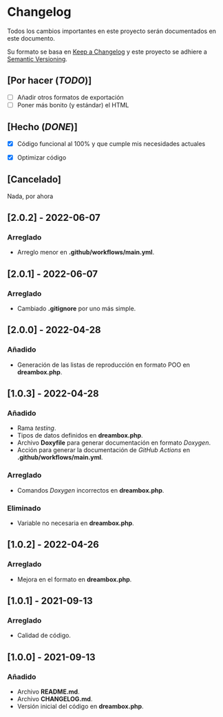 # Changelog
Todos los cambios importantes en este proyecto serán documentados en este documento.

Su formato se basa en [Keep a Changelog](https://keepachangelog.com/en/1.0.0/) y este proyecto se adhiere a [Semantic Versioning](https://semver.org/spec/v2.0.0.html).

## [Por hacer (*TODO*)]
- [ ] Añadir otros formatos de exportación
- [ ] Poner más bonito (y estándar) el HTML

## [Hecho (*DONE*)]
- [x] Código funcional al 100% y que cumple mis necesidades actuales
- [x] Optimizar código


## [Cancelado]
Nada, por ahora

## [2.0.2] - 2022-06-07
### Arreglado
- Arreglo menor en **.github/workflows/main.yml**.

## [2.0.1] - 2022-06-07
### Arreglado
- Cambiado **.gitignore** por uno más simple.

## [2.0.0] - 2022-04-28
### Añadido
- Generación de las listas de reproducción en formato POO en **dreambox.php**.

## [1.0.3] - 2022-04-28
### Añadido
- Rama *testing*.
- Tipos de datos definidos en **dreambox.php**.
- Archivo **Doxyfile** para generar documentación en formato *Doxygen*.
- Acción para generar la documentación de *GitHub Actions* en **.github/workflows/main.yml**.

### Arreglado
- Comandos *Doxygen* incorrectos en **dreambox.php**.

### Eliminado
- Variable no necesaria en **dreambox.php**.

## [1.0.2] - 2022-04-26
### Arreglado
- Mejora en el formato en **dreambox.php**.

## [1.0.1] - 2021-09-13
### Arreglado
- Calidad de código.

## [1.0.0] - 2021-09-13
### Añadido
- Archivo **README.md**.
- Archivo **CHANGELOG.md**.
- Versión inicial del código en **dreambox.php**.
